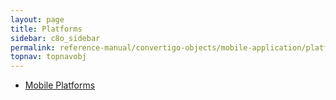 ```yaml
---
layout: page
title: Platforms
sidebar: c8o_sidebar
permalink: reference-manual/convertigo-objects/mobile-application/platforms/
topnav: topnavobj
---
```

* [Mobile Platforms](mobile-platforms/)
